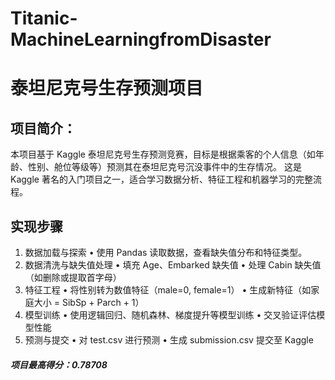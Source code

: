 # Titanic-MachineLearningfromDisaster

# 泰坦尼克号生存预测项目

## 项目简介：

本项目基于 Kaggle 泰坦尼克号生存预测竞赛，目标是根据乘客的个人信息（如年龄、性别、舱位等级等）预测其在泰坦尼克号沉没事件中的生存情况。
这是 Kaggle 著名的入门项目之一，适合学习数据分析、特征工程和机器学习的完整流程。

## 实现步骤

1. 数据加载与探索
   •	使用 Pandas 读取数据，查看缺失值分布和特征类型。
2. 数据清洗与缺失值处理
   •	填充 Age、Embarked 缺失值
   •	处理 Cabin 缺失值（如删除或提取首字母）
3. 特征工程
   •	将性别转为数值特征（male=0, female=1）
   •	生成新特征（如家庭大小 = SibSp + Parch + 1）
4. 模型训练
   •	使用逻辑回归、随机森林、梯度提升等模型训练
   •	交叉验证评估模型性能
5. 预测与提交
   •	对 test.csv 进行预测
   •	生成 submission.csv 提交至 Kaggle
   
##### 项目最高得分：0.78708
